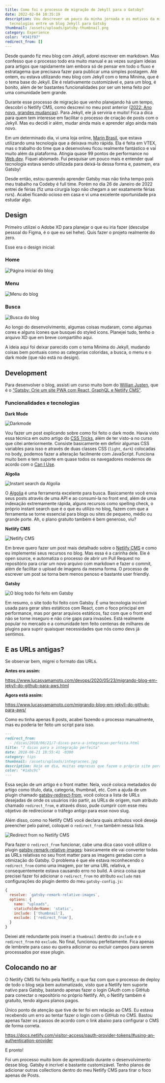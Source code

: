 ```yaml
---
title: Como foi o processo de migração do Jekyll para o Gatsby?
date: 2022-02-04 10:35:19
description: Vou descrever um pouco da minha jornada e os motivos da migração de
  tecnologias entre um blog Jekyll para Gatsby
thumbnail: /assets/uploads/gatsby-thumbnail.png
category: Experience
color: "#341f97"
redirect_from: []
---
```

Desde quando fiz meu blog com Jekyll, adorei escrever em markdown. Mas confesso que o processo todo era muito manual e as vezes surgiam ideias para artigos que rapidamente iam embora só de pensar em todo o fluxo e estratagema que precisava fazer para publicar uma simples postagem. Até ontem, eu estava utilizando meu blog com Jekyll com o tema Minima, que é o tema base do Jekyll. Ele é relativamente customizável e, para um blog, é bonito, além de ter bastantes funcionalidades por ser um tema feito por uma comunidade bem grande.

Durante esse processo de migração que venho planejando há um tempo, descobri o Netlify CMS, como descrevi no meu post anterior ([2022: Ano novo, grandes mudanças](https://www.lucasyamamoto.com/2022-ano-novo-grandes-mudancas/)). Para Jekyll, ele já serviria e muito! Fica a dica para quem tem interesse em facilitar o processo de criação de posts com o Jekyll. Mas eu decidi ir além, mudar ainda mais e aprender algo ainda mais novo.

Em um determinado dia, vi uma loja online, [Marin Brasil](https://www.marinbrasil.com.br/), que estava utilizando uma tecnologia que a deixava muito rápida. Ela é feita em VTEX, mas o trabalho do time que a desenvolveu ficou realmente fantástico e vai muito além da plataforma. Atingia quase 99 pontos de performance no [Web.dev](https://web.dev). Fiquei abismado. Fui pesquisar um pouco mais e entender qual tecnologia estava sendo utilizada para deixá-la dessa forma e, pasmem, era Gatsby!

Desde então, estou querendo aprender Gatsby mas não tinha tempo pois meu trabalho na Codeby é full time. Porém no dia 26 de Janeiro de 2022 entrei de férias (fiz uma cirurgia logo não chegam a ser exatamente férias rsrs). Acabei ficando ocioso em casa e vi uma excelente oportunidade pra estudar algo.

## Design

Primeiro utilizei o Adobe XD para planejar o que eu iria fazer (desculpe pessoal do Figma, é o que eu sei hehe). Quis fazer o projeto realmente do zero.

Esse era o design inicial:

### **Home**

![Página inicial do blog](/assets/uploads/home-do-blog.png "Página inicial do blog")

### **Menu**

![Menu do blog](/assets/uploads/menu-do-blog.png "Menu do blog")

### **Busca**

![Busca do blog](/assets/uploads/busca-do-blog.png "Busca do blog")

Ao longo do desenvolvimento, algumas coisas mudaram, como algumas cores e alguns ícones que busquei do styled icons. Planejei tudo, tenho o arquivo XD que em breve compartilho aqui.

A ideia aqui foi deixar parecido com o tema Minima do Jekyll, mudando coisas bem pontuais como as categorias coloridas, a busca, o menu e o dark mode (que não está no design).

## Development

Para desenvolver o blog, assisti um curso muito bom do [Willian Justen](https://willianjusten.com.br/), que é o [“Gatsby: Crie um site PWA com React, GraphQL e Netlify CMS"](https://www.udemy.com/course/gatsby-crie-um-site-pwa-com-react-graphql-e-netlify-cms/).

### Funcionalidades e tecnologias

**Dark Mode**

![Darkmode](/assets/uploads/darkmode.png "Darkmode")

Vou fazer um post explicando sobre como foi feito o dark mode. Havia visto essa técnica em outro artigo do [CSS Tricks](https://css-tricks.com/easy-dark-mode-and-multiple-color-themes-in-react/), além de ter visto-a no curso que citei anteriormente. Consiste basicamente em definir algumas CSS variables para isso e através de duas classes CSS (`light`, `dark`) colocadas no body, podemos fazer a alteração facilmente com JavaScript. Funciona muito bem e tem suporte em quase todos os navegadores modernos de acordo com o [Can I Use](https://caniuse.com/css-variables).

**Algolia**

![Instant search da Algolia](/assets/uploads/screen-shot-2022-02-04-at-22.00.37.png "Instant search da Algolia")

O [Algolia](https://www.algolia.com/) é uma ferramenta excelente para busca. Basicamente você envia seus posts através de uma API e ao consumí-la no front end, além de uma indexação extremamente rápida, alguns recursos como spelling check, o próprio instant search que é o que eu utilizo no blog, fazem com que a ferramenta se torne essencial para blogs ou sites de pequeno, médio ou grande porte. Ah, o plano gratuito também é bem generoso, viu?

**Netlify CMS**

![Netlify CMS](/assets/uploads/screen-shot-2022-02-04-at-22.07.33.png "Netlify CMS")

Em breve quero fazer um post mais detalhado sobre o [Netlify CMS](http://netlifycms.org/) e como eu implementei seus recursos no blog. Mas essa é a carinha dele. Ele é open source, e automatiza o processo de abrir um Pull Request no repositório para criar um novo arquivo com markdown e fazer o commit, além de facilitar o upload de imagens da mesma forma. O processo de escrever um post se torna bem menos penoso e bastante user friendly.

**Gatsby**

![O blog todo foi feito em Gatsby](/assets/uploads/screen-shot-2022-02-04-at-22.20.15.png "O blog todo foi feito em Gatsby")

Em resumo, o site todo foi feito com Gatsby. É uma tecnologia incrível usada para gerar sites estáticos com React, com o foco principal em performance, mas por gerar arquivos estáticos, faz com que o front end não se torne inseguro e não crie gaps para invasões. Está realmente popular no mercado e a comunidade tem feito centenas de milhares de plugins para suprir quaisquer necessidades que nós como devs já sentimos.

## E as URLs antigas?

Se observar bem, migrei o formato das URLs.

**Antes era assim:**

[](https://www.lucasyamamoto.com/devops/2020/05/23/migrando-blog-em-jekyll-do-github-para-aws.html)<https://www.lucasyamamoto.com/devops/2020/05/23/migrando-blog-em-jekyll-do-github-para-aws.html>

**Agora está assim:**

[](https://www.lucasyamamoto.com/migrando-blog-em-jekyll-do-github-para-aws/)<https://www.lucasyamamoto.com/migrando-blog-em-jekyll-do-github-para-aws/>

Como eu tinha apenas 8 posts, acabei fazendo o processo manualmente, mas eu poderia ter feito um script para isso.

```markdown
---
redirect_from:
  - /dicas/2018/06/21/7-dicas-para-a-integracao-perfeita.html
title: "7 dicas para a integração perfeita"
date: 2018-06-21 18:55:41 -0300
category: tips
thumbnail: /assets/uploads/integracoes.jpg
description: Hoje em dia, muitas empresas que fazem o próprio site para se inserir na web decidem não abrir mão de seu ERP.
color: "#1abc9c"
---
```

Essa seção de um artigo é o front matter. Nela, você coloca metadados do artigo como título, data, categoria, thumbnail, etc. Com a ajuda de um plugin chamado [gatsby-redirect-from](https://www.gatsbyjs.com/plugins/gatsby-redirect-from/), você coloca a lista de URLs desejadas de onde os usuários irão partir, as URLs de origem, num atributo chamado `redirect_from`, e através disso, pude cumprir com esse meu objetivo de redirecionar o tráfego antigo para esse novo slug.

Além disso, como no Netlify CMS você declara quais atributos você deseja preencher pelo painel, coloquei o `redirect_from` também nessa lista.

![Redirect from no Netlify CMS](/assets/uploads/redirect_from_gif.gif "Redirect from no Netlify CMS")

Para fazer o `redirect_from` funcionar, cabe uma dica caso você utilize o plugin [gatsby-remark-relative-images](https://www.gatsbyjs.com/plugins/gatsby-remark-relative-images/): basicamente ele vai converter todas as URLs relativas no seu front matter para as imagens geradas com a otimização do Gatsby. O problema é que ele estava reconhecendo o `redirect_from` como uma imagem, por ter uma URL relativa, e consequentemente estava causando erro no build. A única coisa que precisei fazer foi adicionar o `redirect_from` no atributo `exclude` nas configurações do plugin dentro do meu `gatsby-config.js`:

```jsx
{
  resolve: `gatsby-remark-relative-images`,
  options: {
    name: "uploads",
    staticFolderName: 'static',
    include: ['thumbnail'],
    exclude: ['redirect_from'],
  }
}
```

Deixei até redundante pois inseri a `thumbnail` dentro do `include` e o `redirect_from` no `exclude`. No final, funcionou perfeitamente. Fica apenas de lembrete para caso eu queira adicionar ou excluir campos para serem processados por esse plugin.

## Colocando no ar

O Netlify CMS foi feito pela Netlify, o que faz com que o processo de deploy de todo o blog seja bem automatizado, visto que a Netlify tem suporte nativo para Gatsby, bastando apenas fazer o login OAuth com o GitHub para conectar o repositório no próprio Netlify. Ah, o Netlify também é gratuito, tendo alguns planos pagos.

Único ponto de atenção que tive de ter foi em relação ao CMS. Eu estava recebendo um erro ao tentar fazer o login com o GitHub no CMS. Bastou apenas fazer os passos de acordo com o link abaixo para configurar o CMS de forma correta.

<https://docs.netlify.com/visitor-access/oauth-provider-tokens/#using-an-authentication-provider>

E pronto!

Foi um processo muito bom de aprendizado durante o desenvolvimento desse blog. Gatsby é incrível e bastante customizável. Tenho planos de adicionar outras collections dentro do meu Netlify CMS para tirar o foco apenas de Posts.